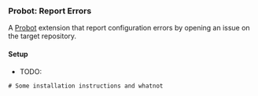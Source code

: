 ### Probot: Report Errors

A [Probot](https://probot.github.io) extension that report configuration errors by opening an issue on the target repository.


#### Setup

- TODO:

```
# Some installation instructions and whatnot
```
